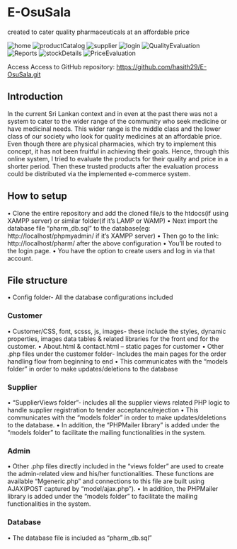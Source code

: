 # E-OsuSala
created to cater quality pharmaceuticals at an affordable price

![home](https://user-images.githubusercontent.com/87446285/146570910-0bbe4d45-8001-4961-a969-cce47608225e.png=250x250)
![productCatalog](https://user-images.githubusercontent.com/87446285/146570970-32bc8dbf-a668-4f75-ab81-fe6bf94ceda9.png)
![supplier](https://user-images.githubusercontent.com/87446285/146571020-996a7331-3383-4374-924d-6b953ef3c7f2.png)
![login](https://user-images.githubusercontent.com/87446285/146571152-7ab05cf4-32d5-40de-92c7-b773a57299aa.png)
![QualityEvaluation](https://user-images.githubusercontent.com/87446285/146571077-0d51b1b2-99c9-4505-8833-f17426681c12.png)
![Reports](https://user-images.githubusercontent.com/87446285/146571082-236ecaee-5659-499e-86f1-535a2f142e2c.png)
![stockDetails](https://user-images.githubusercontent.com/87446285/146571084-41295daa-bcac-4af2-8e0b-60395cb002a0.png)
![PriceEvaluation](https://user-images.githubusercontent.com/87446285/146571087-f5549323-9739-4dab-8e87-cc6d018e2be9.png)

Access
Access to GitHub repository:
https://github.com/hasith29/E-OsuSala.git

## Introduction
In the current Sri Lankan context and in even at the past there was not a system to cater to the wider range of the community who seek medicine or have medicinal needs. This wider range is the middle class and the lower class of our society who look for quality medicines at an affordable price. Even though there are physical pharmacies, which try to implement this concept, it has not been fruitful in achieving their goals. Hence, through this online system, I tried to evaluate the products for their quality and price in a shorter period. Then these trusted products after the evaluation process could be distributed via the implemented e-commerce system.

## How to setup
•	Clone the entire repository and add the cloned file/s to the htdocs(if using XAMPP server) or similar folder(if it’s LAMP or WAMP)
•	Next import the database file “pharm_db.sql” to the database(eg: http://localhost/phpmyadmin/ if it’s XAMPP server)
•	Then go to the link: http://localhost/pharm/  after the above configuration
•	You’ll be routed to the login page.
•	You have the option to create users and log in via that account.

## File structure
•	Config folder- All the database configurations included

### Customer
•	Customer/CSS, font, scsss, js, images- these include the styles, dynamic properties, images data tables & related libraries for the front end for the customer. 
•	About.html & contact.html – static pages for customer
•	Other .php files under the customer folder- Includes the main pages for the order handling flow from beginning to end
•	This communicates with the “models folder” in order to make updates/deletions to the database

### Supplier
•	“SupplierViews folder”- includes all the supplier views related PHP logic to handle supplier registration to tender acceptance/rejection
•	This communicates with the “models folder” in order to make updates/deletions to the database.
•	In addition, the “PHPMailer library” is added under the “models folder” to facilitate the mailing functionalities in the system.

### Admin
•	Other .php files directly included in the “views folder” are used to create the admin-related view and his/her functionalities. These functions are available “Mgeneric.php” and connections to this file are built using AJAX(POST captured by “model/ajax.php”).
•	In addition, the PHPMailer library is added under the “models folder” to facilitate the mailing functionalities in the system.

### Database
•	The database file is included as “pharm_db.sql”

